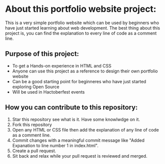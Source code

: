 # About this portfolio website project:
This is a very simple portfolio website which can be used by beginners who have just started learning about web development. The best thing
about this project is, you can find the explanation to every line of code as a comment line.


## Purpose of this project:
- To get a Hands-on experience in HTML and CSS
- Anyone can use this project as a reference to design their own portfolio website
- Can be a good starting point for beginneres who have just started exploring Open Source 
- Will be used in Hactoberfest events

## How you can contribute to this repository:

1. Star this repository see what is it. Have some knowlwdge on it.
2. Fork this repository
3. Open any HTML or CSS file then add the explanation of any line of code as a comment line.
4. Commit changes with a meaningful commit message like "Added Expanation to line number 1 in index.html". 
5. Create a pull request.
6. Sit back and relax while your pull request is reviewed and merged.
